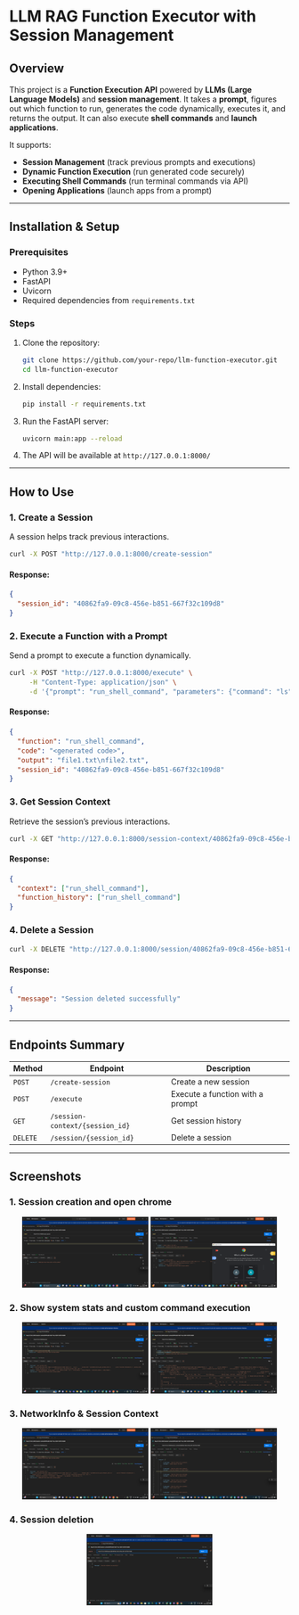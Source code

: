 # LLM RAG Function Executor with Session Management

## Overview
This project is a **Function Execution API** powered by **LLMs (Large Language Models)** and **session management**. It takes a **prompt**, figures out which function to run, generates the code dynamically, executes it, and returns the output. It can also execute **shell commands** and **launch applications**.

It supports:
- **Session Management** (track previous prompts and executions)
- **Dynamic Function Execution** (run generated code securely)
- **Executing Shell Commands** (run terminal commands via API)
- **Opening Applications** (launch apps from a prompt)

---

## Installation & Setup
### Prerequisites
- Python 3.9+
- FastAPI
- Uvicorn
- Required dependencies from `requirements.txt`

### Steps
1. Clone the repository:
   ```sh
   git clone https://github.com/your-repo/llm-function-executor.git
   cd llm-function-executor
   ```
2. Install dependencies:
   ```sh
   pip install -r requirements.txt
   ```
3. Run the FastAPI server:
   ```sh
   uvicorn main:app --reload
   ```
4. The API will be available at `http://127.0.0.1:8000/`

---

## How to Use
### 1. Create a Session
A session helps track previous interactions.
```sh
curl -X POST "http://127.0.0.1:8000/create-session"
```
#### Response:
```json
{
  "session_id": "40862fa9-09c8-456e-b851-667f32c109d8"
}
```

### 2. Execute a Function with a Prompt
Send a prompt to execute a function dynamically.
```sh
curl -X POST "http://127.0.0.1:8000/execute" \
     -H "Content-Type: application/json" \
     -d '{"prompt": "run_shell_command", "parameters": {"command": "ls"}}'
```
#### Response:
```json
{
  "function": "run_shell_command",
  "code": "<generated code>",
  "output": "file1.txt\nfile2.txt",
  "session_id": "40862fa9-09c8-456e-b851-667f32c109d8"
}
```

### 3. Get Session Context
Retrieve the session’s previous interactions.
```sh
curl -X GET "http://127.0.0.1:8000/session-context/40862fa9-09c8-456e-b851-667f32c109d8"
```
#### Response:
```json
{
  "context": ["run_shell_command"],
  "function_history": ["run_shell_command"]
}
```

### 4. Delete a Session
```sh
curl -X DELETE "http://127.0.0.1:8000/session/40862fa9-09c8-456e-b851-667f32c109d8"
```
#### Response:
```json
{
  "message": "Session deleted successfully"
}
```

---

## Endpoints Summary
| Method | Endpoint | Description |
|--------|----------|-------------|
| `POST` | `/create-session` | Create a new session |
| `POST` | `/execute` | Execute a function with a prompt |
| `GET` | `/session-context/{session_id}` | Get session history |
| `DELETE` | `/session/{session_id}` | Delete a session |

---

## Screenshots

### 1. Session creation and open chrome 
<div align="center">
  <img src="./ss/Screenshot_1.png" alt="Execution Example" width="45%">
  <img src="./ss/Screenshot_2.png" alt="Session Creation" width="45%">
</div>

### 2. Show system stats and custom command execution
<div align="center">
  <img src="./ss/Screenshot_3.png" alt="Function Execution" width="45%">
  <img src="./ss/Screenshot_4.png" alt="Shell Command" width="45%">
</div>

### 3. NetworkInfo  & Session Context  
<div align="center">
  <img src="./ss/Screenshot_5.png" alt="Application Launch" width="45%">
  <img src="./ss/Screenshot_6.png" alt="Session Context" width="45%">
</div>

### 4. Session deletion 
<div align="center">
  <img src="./ss/Screenshot_7.png" alt="Health Check" width="45%">
</div>
